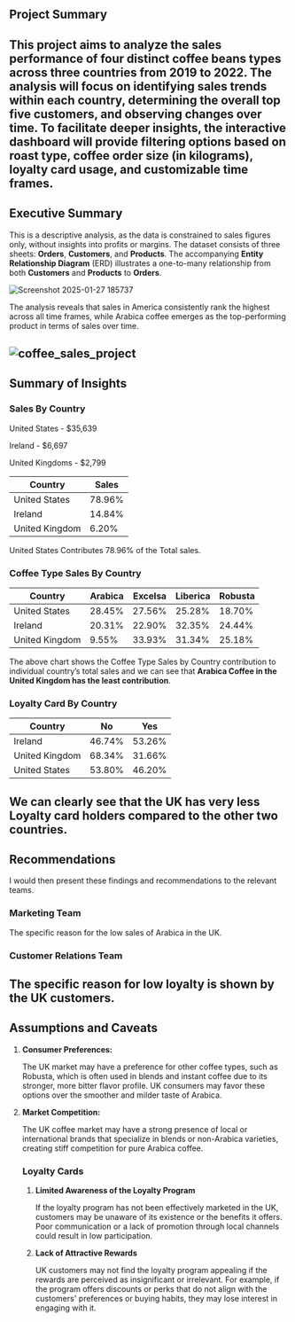 ## Project Summary

This project aims to analyze the sales performance of **four** distinct coffee beans types across **three** countries from **2019 to 2022**. The analysis will focus on identifying sales trends within each country, determining the overall top five customers, and observing changes over time. To facilitate deeper insights, the interactive dashboard will provide filtering options based on roast type, coffee order size (in kilograms), loyalty card usage, and customizable time frames.
----------------------------------------------------------------------------------------------------------------------------------------------------------------------------
## Executive Summary

This is a descriptive analysis, as the data is constrained to sales figures only, without insights into profits or margins. The dataset consists of three sheets: **Orders**, **Customers**, and **Products**. The accompanying **Entity Relationship Diagram** (ERD) illustrates a one-to-many relationship from both **Customers** and **Products** to **Orders**.

![Screenshot 2025-01-27 185737](https://github.com/user-attachments/assets/f86afd7c-e0eb-4f51-9210-1fe4937265d2)

The analysis reveals that sales in America consistently rank the highest across all time frames, while Arabica coffee emerges as the top-performing product in terms of sales over time.

![coffee_sales_project](https://github.com/user-attachments/assets/175ff05a-19c2-4189-8622-0e818c912904)
----------------------------------------------------------------------------------------------------------------------------------------------------------------------------
## **Summary of Insights**

### **Sales By Country**

United States - $35,639

Ireland - $6,697

United Kingdoms - $2,799

| Country | Sales |
| --- | --- |
| United States | 78.96% |
| Ireland | 14.84% |
| United Kingdom | 6.20% |

United States Contributes 78.96% of the Total sales.

### **Coffee Type Sales By Country**

| Country | Arabica | Excelsa | Liberica | Robusta |
| --- | --- | --- | --- | --- |
| United States | 28.45% | 27.56% | 25.28% | 18.70% |
| Ireland | 20.31% | 22.90% | 32.35% | 24.44% |
| United Kingdom | 9.55% | 33.93% | 31.34% | 25.18% |

The above chart shows the Coffee Type Sales by Country contribution to individual country’s total sales and we can see that **Arabica Coffee in the United Kingdom has the least contribution**.

### Loyalty Card By Country

| Country | No | Yes |
| --- | --- | --- |
| Ireland | 46.74% | 53.26% |
| United Kingdom | 68.34% | 31.66% |
| United States | 53.80% | 46.20% |

We can clearly see that the **UK** has very less Loyalty card holders compared to the other two countries.
----------------------------------------------------------------------------------------------------------------------------------------------------------------------------
## Recommendations

I would then present these findings and recommendations to the relevant teams.

### **Marketing Team**

The specific reason for the low sales of Arabica in the UK.

### Customer Relations Team

The specific reason for low loyalty is shown by the UK customers.
----------------------------------------------------------------------------------------------------------------------------------------------------------------------------
## **Assumptions and Caveats**

1. **Consumer Preferences:**
    
    The UK market may have a preference for other coffee types, such as Robusta, which is often used in blends and instant coffee due to its stronger, more bitter flavor profile. UK consumers may favor these options over the smoother and milder taste of Arabica.
    
2. **Market Competition:**
    
    The UK coffee market may have a strong presence of local or international brands that specialize in blends or non-Arabica varieties, creating stiff competition for pure Arabica coffee.
    
    ### **Loyalty Cards**
    
    1. **Limited Awareness of the Loyalty Program**
        
        If the loyalty program has not been effectively marketed in the UK, customers may be unaware of its existence or the benefits it offers. Poor communication or a lack of promotion through local channels could result in low participation.
        
    2. **Lack of Attractive Rewards**
        
        UK customers may not find the loyalty program appealing if the rewards are perceived as insignificant or irrelevant. For example, if the program offers discounts or perks that do not align with the customers' preferences or buying habits, they may lose interest in engaging with it.

